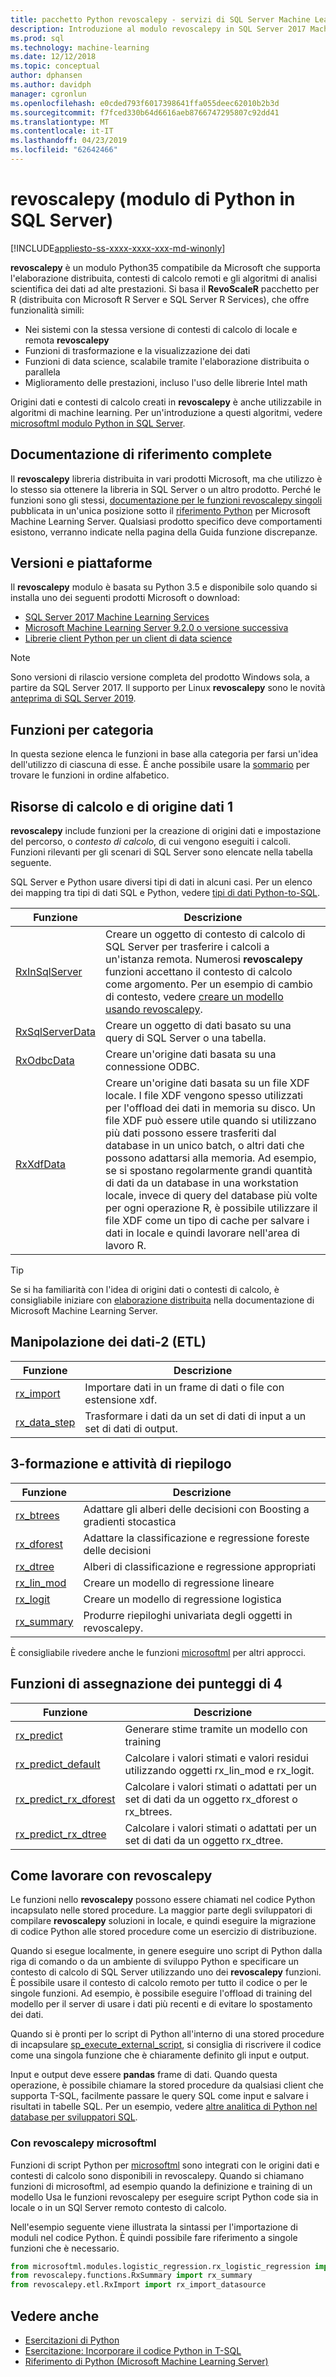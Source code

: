 ```yaml
---
title: pacchetto Python revoscalepy - servizi di SQL Server Machine Learning
description: Introduzione al modulo revoscalepy in SQL Server 2017 Machine Learning Services con Python.
ms.prod: sql
ms.technology: machine-learning
ms.date: 12/12/2018
ms.topic: conceptual
author: dphansen
ms.author: davidph
manager: cgronlun
ms.openlocfilehash: e0cded793f6017398641ffa055deec62010b2b3d
ms.sourcegitcommit: f7fced330b64d6616aeb8766747295807c92dd41
ms.translationtype: MT
ms.contentlocale: it-IT
ms.lasthandoff: 04/23/2019
ms.locfileid: "62642466"
---
```

# <a name="revoscalepy-python-module-in-sql-server"></a>revoscalepy (modulo di Python in SQL Server)
[!INCLUDE[appliesto-ss-xxxx-xxxx-xxx-md-winonly](../../includes/appliesto-ss-xxxx-xxxx-xxx-md-winonly.md)]

**revoscalepy** è un modulo Python35 compatibile da Microsoft che supporta l'elaborazione distribuita, contesti di calcolo remoti e gli algoritmi di analisi scientifica dei dati ad alte prestazioni. Si basa il **RevoScaleR** pacchetto per R (distribuita con Microsoft R Server e SQL Server R Services), che offre funzionalità simili:

+ Nei sistemi con la stessa versione di contesti di calcolo di locale e remota **revoscalepy**
+ Funzioni di trasformazione e la visualizzazione dei dati
+ Funzioni di data science, scalabile tramite l'elaborazione distribuita o parallela
+ Miglioramento delle prestazioni, incluso l'uso delle librerie Intel math

Origini dati e contesti di calcolo creati in **revoscalepy** è anche utilizzabile in algoritmi di machine learning. Per un'introduzione a questi algoritmi, vedere [microsoftml modulo Python in SQL Server](ref-py-microsoftml.md).

## <a name="full-reference-documentation"></a>Documentazione di riferimento complete

Il **revoscalepy** libreria distribuita in vari prodotti Microsoft, ma che utilizzo è lo stesso sia ottenere la libreria in SQL Server o un altro prodotto. Perché le funzioni sono gli stessi, [documentazione per le funzioni revoscalepy singoli](https://docs.microsoft.com/machine-learning-server/python-reference/revoscalepy/revoscalepy-package) pubblicata in un'unica posizione sotto il [riferimento Python](https://docs.microsoft.com/machine-learning-server/python-reference/introducing-python-package-reference) per Microsoft Machine Learning Server. Qualsiasi prodotto specifico deve comportamenti esistono, verranno indicate nella pagina della Guida funzione discrepanze.

## <a name="versions-and-platforms"></a>Versioni e piattaforme

Il **revoscalepy** modulo è basata su Python 3.5 e disponibile solo quando si installa uno dei seguenti prodotti Microsoft o download:

+ [SQL Server 2017 Machine Learning Services](../install/sql-machine-learning-services-windows-install.md)
+ [Microsoft Machine Learning Server 9.2.0 o versione successiva](https://docs.microsoft.com/machine-learning-server/)
+ [Librerie client Python per un client di data science](setup-python-client-tools-sql.md)

> [!NOTE]
> Sono versioni di rilascio versione completa del prodotto Windows sola, a partire da SQL Server 2017. Il supporto per Linux **revoscalepy** sono le novità [anteprima di SQL Server 2019](../../linux/sql-server-linux-setup-machine-learning.md).

## <a name="functions-by-category"></a>Funzioni per categoria

In questa sezione elenca le funzioni in base alla categoria per farsi un'idea dell'utilizzo di ciascuna di esse. È anche possibile usare la [sommario](https://docs.microsoft.com/machine-learning-server/python-reference/introducing-python-package-reference) per trovare le funzioni in ordine alfabetico.

## <a name="1-data-source-and-compute"></a>Risorse di calcolo e di origine dati 1

**revoscalepy** include funzioni per la creazione di origini dati e impostazione del percorso, o *contesto di calcolo*, di cui vengono eseguiti i calcoli. Funzioni rilevanti per gli scenari di SQL Server sono elencate nella tabella seguente.

SQL Server e Python usare diversi tipi di dati in alcuni casi. Per un elenco dei mapping tra tipi di dati SQL e Python, vedere [tipi di dati Python-to-SQL](python-libraries-and-data-types.md).

| Funzione| Descrizione|
| ------- | ---------- |
| [RxInSqlServer](https://docs.microsoft.com/machine-learning-server/python-reference/revoscalepy/rxinsqlserver) |  Creare un oggetto di contesto di calcolo di SQL Server per trasferire i calcoli a un'istanza remota. Numerosi **revoscalepy** funzioni accettano il contesto di calcolo come argomento. Per un esempio di cambio di contesto, vedere [creare un modello usando revoscalepy](../tutorials/use-python-revoscalepy-to-create-model.md).|
| [RxSqlServerData](https://docs.microsoft.com/machine-learning-server/python-reference/revoscalepy/rxsqlserverdata) | Creare un oggetto di dati basato su una query di SQL Server o una tabella. |
| [RxOdbcData](https://docs.microsoft.com/machine-learning-server/python-reference/revoscalepy/rxodbcdata)| Creare un'origine dati basata su una connessione ODBC. |
| [RxXdfData](https://docs.microsoft.com/machine-learning-server/python-reference/revoscalepy/rxxdfdata) | Creare un'origine dati basata su un file XDF locale. I file XDF vengono spesso utilizzati per l'offload dei dati in memoria su disco. Un file XDF può essere utile quando si utilizzano più dati possono essere trasferiti dal database in un unico batch, o altri dati che possono adattarsi alla memoria. Ad esempio, se si spostano regolarmente grandi quantità di dati da un database in una workstation locale, invece di query del database più volte per ogni operazione R, è possibile utilizzare il file XDF come un tipo di cache per salvare i dati in locale e quindi lavorare nell'area di lavoro R. |

> [!TIP]
> Se si ha familiarità con l'idea di origini dati o contesti di calcolo, è consigliabile iniziare con [elaborazione distribuita](https://docs.microsoft.com/machine-learning-server/r/how-to-revoscaler-distributed-computing) nella documentazione di Microsoft Machine Learning Server.

## <a name="2-data-manipulation-etl"></a>Manipolazione dei dati-2 (ETL)

| Funzione | Descrizione |
|----------|-------------|
|[rx_import](https://docs.microsoft.com/machine-learning-server/python-reference/revoscalepy/rx-import) | Importare dati in un frame di dati o file con estensione xdf.|
|[rx_data_step](https://docs.microsoft.com/machine-learning-server/python-reference/revoscalepy/rx-data-step) | Trasformare i dati da un set di dati di input a un set di dati di output.|

<a name="bkmk_algorithms"></a>

## <a name="3-training-and-summarization"></a>3-formazione e attività di riepilogo

| Funzione| Descrizione|
| ------- | ---------- |
|[rx_btrees](https://docs.microsoft.com/machine-learning-server/python-reference/revoscalepy/rx-btrees) | Adattare gli alberi delle decisioni con Boosting a gradienti stocastica|
|[rx_dforest](https://docs.microsoft.com/machine-learning-server/python-reference/revoscalepy/rx-dforest) | Adattare la classificazione e regressione foreste delle decisioni|
|[rx_dtree](https://docs.microsoft.com/machine-learning-server/python-reference/revoscalepy/rx-dtree) | Alberi di classificazione e regressione appropriati |
|[rx_lin_mod](https://docs.microsoft.com/machine-learning-server/python-reference/revoscalepy/rx-lin-mod) | Creare un modello di regressione lineare|
|[rx_logit](https://docs.microsoft.com/machine-learning-server/python-reference/revoscalepy/rx-logit) | Creare un modello di regressione logistica|
|[rx_summary](https://docs.microsoft.com/machine-learning-server/python-reference/revoscalepy/rx-summary) | Produrre riepiloghi univariata degli oggetti in revoscalepy.|

È consigliabile rivedere anche le funzioni [microsoftml](https://docs.microsoft.com/machine-learning-server/python-reference/microsoftml/microsoftml-package) per altri approcci.

<a name="ml-scoring"></a>

## <a name="4-scoring-functions"></a>Funzioni di assegnazione dei punteggi di 4

| Funzione| Descrizione|
| ------- | ---------- |
| [rx_predict](https://docs.microsoft.com/machine-learning-server/python-reference/revoscalepy/rx-predict) | Generare stime tramite un modello con training|) | Genera stime da un modello con training e può essere usato per l'assegnazione dei punteggi in tempo reale. |
|[rx_predict_default](https://docs.microsoft.com/machine-learning-server/python-reference/revoscalepy/rx-predict-default) | Calcolare i valori stimati e valori residui utilizzando oggetti rx_lin_mod e rx_logit. |
|[rx_predict_rx_dforest](https://docs.microsoft.com/machine-learning-server/python-reference/revoscalepy/rx-predict-rx-dforest) | Calcolare i valori stimati o adattati per un set di dati da un oggetto rx_dforest o rx_btrees. |
|[rx_predict_rx_dtree](https://docs.microsoft.com/machine-learning-server/python-reference/revoscalepy/rx-predict-rx-dtree) | Calcolare i valori stimati o adattati per un set di dati da un oggetto rx_dtree. |

## <a name="how-to-work-with-revoscalepy"></a>Come lavorare con revoscalepy

Le funzioni nello **revoscalepy** possono essere chiamati nel codice Python incapsulato nelle stored procedure. La maggior parte degli sviluppatori di compilare **revoscalepy** soluzioni in locale, e quindi eseguire la migrazione di codice Python alle stored procedure come un esercizio di distribuzione.

Quando si esegue localmente, in genere eseguire uno script di Python dalla riga di comando o da un ambiente di sviluppo Python e specificare un contesto di calcolo di SQL Server utilizzando uno dei **revoscalepy** funzioni. È possibile usare il contesto di calcolo remoto per tutto il codice o per le singole funzioni. Ad esempio, è possibile eseguire l'offload di training del modello per il server di usare i dati più recenti e di evitare lo spostamento dei dati.

Quando si è pronti per lo script di Python all'interno di una stored procedure di incapsulare [sp_execute_external_script](https://docs.microsoft.com/sql/relational-databases/system-stored-procedures/sp-execute-external-script-transact-sql), si consiglia di riscrivere il codice come una singola funzione che è chiaramente definito gli input e output. 

Input e output deve essere **pandas** frame di dati. Quando questa operazione, è possibile chiamare la stored procedure da qualsiasi client che supporta T-SQL, facilmente passare le query SQL come input e salvare i risultati in tabelle SQL. Per un esempio, vedere [altre analitica di Python nel database per sviluppatori SQL](../tutorials/sqldev-in-database-python-for-sql-developers.md).

### <a name="using-revoscalepy-with-microsoftml"></a>Con revoscalepy microsoftml

Funzioni di script Python per [microsoftml](ref-py-microsoftml.md) sono integrati con le origini dati e contesti di calcolo sono disponibili in revoscalepy. Quando si chiamano funzioni di microsoftml, ad esempio quando la definizione e training di un modello Usa le funzioni revoscalepy per eseguire script Python code sia in locale o in un SQl Server remoto contesto di calcolo.

Nell'esempio seguente viene illustrata la sintassi per l'importazione di moduli nel codice Python. È quindi possibile fare riferimento a singole funzioni che è necessario.

```python
from microsoftml.modules.logistic_regression.rx_logistic_regression import rx_logistic_regression
from revoscalepy.functions.RxSummary import rx_summary
from revoscalepy.etl.RxImport import rx_import_datasource
```

## <a name="see-also"></a>Vedere anche

+ [Esercitazioni di Python](../tutorials/sql-server-python-tutorials.md)
+ [Esercitazione: Incorporare il codice Python in T-SQL](../tutorials/run-python-using-t-sql.md)
+ [Riferimento di Python (Microsoft Machine Learning Server)](https://docs.microsoft.com/machine-learning-server/python-reference/introducing-python-package-reference)
